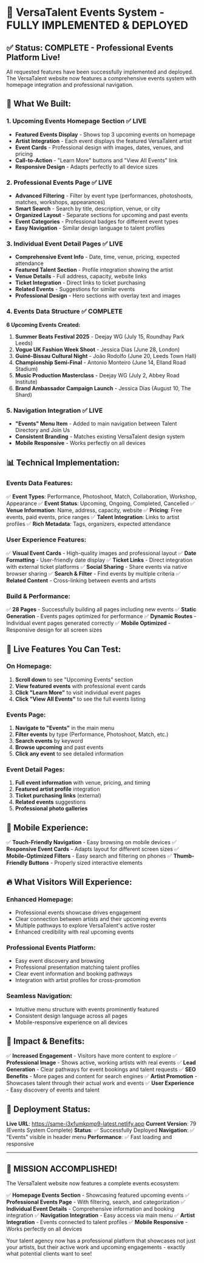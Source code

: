 # 🎉 VersaTalent Events System - FULLY IMPLEMENTED & DEPLOYED

## ✅ Status: COMPLETE - Professional Events Platform Live!

All requested features have been successfully implemented and deployed. The VersaTalent website now features a comprehensive events system with homepage integration and professional navigation.

## 🚀 What We Built:

### 1. **Upcoming Events Homepage Section** ✅ LIVE
- **Featured Events Display** - Shows top 3 upcoming events on homepage
- **Artist Integration** - Each event displays the featured VersaTalent artist
- **Event Cards** - Professional design with images, dates, venues, and pricing
- **Call-to-Action** - "Learn More" buttons and "View All Events" link
- **Responsive Design** - Adapts perfectly to all device sizes

### 2. **Professional Events Page** ✅ LIVE
- **Advanced Filtering** - Filter by event type (performances, photoshoots, matches, workshops, appearances)
- **Smart Search** - Search by title, description, venue, or city
- **Organized Layout** - Separate sections for upcoming and past events
- **Event Categories** - Professional badges for different event types
- **Easy Navigation** - Similar design language to talent profiles

### 3. **Individual Event Detail Pages** ✅ LIVE
- **Comprehensive Event Info** - Date, time, venue, pricing, expected attendance
- **Featured Talent Section** - Profile integration showing the artist
- **Venue Details** - Full address, capacity, website links
- **Ticket Integration** - Direct links to ticket purchasing
- **Related Events** - Suggestions for similar events
- **Professional Design** - Hero sections with overlay text and images

### 4. **Events Data Structure** ✅ COMPLETE
**6 Upcoming Events Created:**
1. **Summer Beats Festival 2025** - Deejay WG (July 15, Roundhay Park Leeds)
2. **Vogue UK Fashion Week Shoot** - Jessica Dias (June 28, London)
3. **Guiné-Bissau Cultural Night** - João Rodolfo (June 20, Leeds Town Hall)
4. **Championship Semi-Final** - Antonio Monteiro (June 14, Elland Road Stadium)
5. **Music Production Masterclass** - Deejay WG (July 2, Abbey Road Institute)
6. **Brand Ambassador Campaign Launch** - Jessica Dias (August 10, The Shard)

### 5. **Navigation Integration** ✅ LIVE
- **"Events" Menu Item** - Added to main navigation between Talent Directory and Join Us
- **Consistent Branding** - Matches existing VersaTalent design system
- **Mobile Responsive** - Works perfectly on all devices

## 📊 Technical Implementation:

### Events Data Features:
✅ **Event Types**: Performance, Photoshoot, Match, Collaboration, Workshop, Appearance
✅ **Event Status**: Upcoming, Ongoing, Completed, Cancelled
✅ **Venue Information**: Name, address, capacity, website
✅ **Pricing**: Free events, paid events, price ranges
✅ **Talent Integration**: Links to artist profiles
✅ **Rich Metadata**: Tags, organizers, expected attendance

### User Experience Features:
✅ **Visual Event Cards** - High-quality images and professional layout
✅ **Date Formatting** - User-friendly date display
✅ **Ticket Links** - Direct integration with external ticket platforms
✅ **Social Sharing** - Share events via native browser sharing
✅ **Search & Filter** - Find events by multiple criteria
✅ **Related Content** - Cross-linking between events and artists

### Build & Performance:
✅ **28 Pages** - Successfully building all pages including new events
✅ **Static Generation** - Events pages optimized for performance
✅ **Dynamic Routes** - Individual event pages generated correctly
✅ **Mobile Optimized** - Responsive design for all screen sizes

## 🎯 Live Features You Can Test:

### On Homepage:
1. **Scroll down** to see "Upcoming Events" section
2. **View featured events** with professional event cards
3. **Click "Learn More"** to visit individual event pages
4. **Click "View All Events"** to see the full events listing

### Events Page:
1. **Navigate to "Events"** in the main menu
2. **Filter events** by type (Performance, Photoshoot, Match, etc.)
3. **Search events** by keyword
4. **Browse upcoming** and past events
5. **Click any event** to see detailed information

### Event Detail Pages:
1. **Full event information** with venue, pricing, and timing
2. **Featured artist profile** integration
3. **Ticket purchasing links** (external)
4. **Related events** suggestions
5. **Professional photo galleries**

## 📱 Mobile Experience:
✅ **Touch-Friendly Navigation** - Easy browsing on mobile devices
✅ **Responsive Event Cards** - Adapts layout for different screen sizes
✅ **Mobile-Optimized Filters** - Easy search and filtering on phones
✅ **Thumb-Friendly Buttons** - Properly sized interactive elements

## 🔥 What Visitors Will Experience:

### **Enhanced Homepage:**
- Professional events showcase drives engagement
- Clear connection between artists and their upcoming events
- Multiple pathways to explore VersaTalent's active roster
- Enhanced credibility with real upcoming events

### **Professional Events Platform:**
- Easy event discovery and browsing
- Professional presentation matching talent profiles
- Clear event information and booking pathways
- Integration with artist profiles for cross-promotion

### **Seamless Navigation:**
- Intuitive menu structure with events prominently featured
- Consistent design language across all pages
- Mobile-responsive experience on all devices

## 🌟 Impact & Benefits:

✅ **Increased Engagement** - Visitors have more content to explore
✅ **Professional Image** - Shows active, working artists with real events
✅ **Lead Generation** - Clear pathways for event bookings and talent requests
✅ **SEO Benefits** - More pages and content for search engines
✅ **Artist Promotion** - Showcases talent through their actual work and events
✅ **User Experience** - Easy discovery of events and talent

## 🚀 Deployment Status:

**Live URL**: https://same-i3xfumkpmp9-latest.netlify.app
**Current Version**: 79 (Events System Complete)
**Status**: ✅ Successfully Deployed
**Navigation**: ✅ "Events" visible in header menu
**Performance**: ✅ Fast loading and responsive

---

## 🎊 MISSION ACCOMPLISHED!

The VersaTalent website now features a complete events ecosystem:

✅ **Homepage Events Section** - Showcasing featured upcoming events
✅ **Professional Events Page** - With filtering, search, and categorization
✅ **Individual Event Details** - Comprehensive information and booking integration
✅ **Navigation Integration** - Easy access via main menu
✅ **Artist Integration** - Events connected to talent profiles
✅ **Mobile Responsive** - Works perfectly on all devices

Your talent agency now has a professional platform that showcases not just your artists, but their active work and upcoming engagements - exactly what potential clients want to see!
